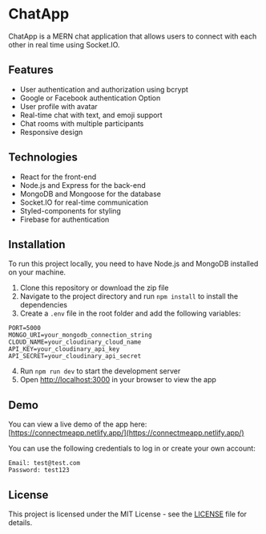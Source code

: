 # ChatApp

ChatApp is a MERN chat application that allows users to connect with each other in real time using Socket.IO.

## Features

- User authentication and authorization using bcrypt
- Google or Facebook authentication Option
- User profile with avatar
- Real-time chat with text, and emoji support
- Chat rooms with multiple participants
- Responsive design

## Technologies

- React for the front-end
- Node.js and Express for the back-end
- MongoDB and Mongoose for the database
- Socket.IO for real-time communication
- Styled-components for styling
- Firebase for authentication

## Installation

To run this project locally, you need to have Node.js and MongoDB installed on your machine.

1. Clone this repository or download the zip file
2. Navigate to the project directory and run `npm install` to install the dependencies
3. Create a `.env` file in the root folder and add the following variables:

```
PORT=5000
MONGO_URI=your_mongodb_connection_string
CLOUD_NAME=your_cloudinary_cloud_name
API_KEY=your_cloudinary_api_key
API_SECRET=your_cloudinary_api_secret
```

4. Run `npm run dev` to start the development server
5. Open [http://localhost:3000](http://localhost:3000) in your browser to view the app

## Demo

You can view a live demo of the app here: [https://connectmeapp.netlify.app/](https://connectmeapp.netlify.app/)

You can use the following credentials to log in or create your own account:

```
Email: test@test.com
Password: test123
```

## License

This project is licensed under the MIT License - see the [LICENSE](LICENSE) file for details.
